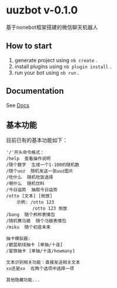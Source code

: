 # uuzbot v-0.1.0

基于nonebot框架搭建的微信聊天机器人

## How to start

1. generate project using `nb create` .
2. install plugins using `nb plugin install` .
3. run your bot using `nb run` .

## Documentation

See [Docs](https://nonebot.dev/)

## 基本功能
目前已有的基本功能如下： 
```
'/'开头命令格式：
/help  查看操作说明
/随个数字  生成一个1-100的随机数
/随个uuz  随机发送一张uuz图片
/吃什么  随机吃饭选择
/喝什么  随机饮料
/今日运势  抽取今日运势
/otto [文本] [倒放]
    示例: /otto 123
          /otto 123 倒放 
/bang  随个邦邦表情包
/随机赛马娘  随个马娘表情包
/miku  随个初音未来

抽卡模拟器:
/碧蓝航线抽卡 [单抽/十连]
/星铁抽卡 [单抽/十连/howmany]

文本识别相关功能：直接发送相关文本
xx还是xx  在两个选项中选择一项 

其他隐藏功能...
```
